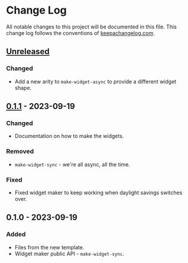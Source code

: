 # Change Log
All notable changes to this project will be documented in this file. This change log follows the conventions of [keepachangelog.com](http://keepachangelog.com/).

## [Unreleased]
### Changed
- Add a new arity to `make-widget-async` to provide a different widget shape.

## [0.1.1] - 2023-09-19
### Changed
- Documentation on how to make the widgets.

### Removed
- `make-widget-sync` - we're all async, all the time.

### Fixed
- Fixed widget maker to keep working when daylight savings switches over.

## 0.1.0 - 2023-09-19
### Added
- Files from the new template.
- Widget maker public API - `make-widget-sync`.

[Unreleased]: https://sourcehost.site/your-name/with-http/compare/0.1.1...HEAD
[0.1.1]: https://sourcehost.site/your-name/with-http/compare/0.1.0...0.1.1

